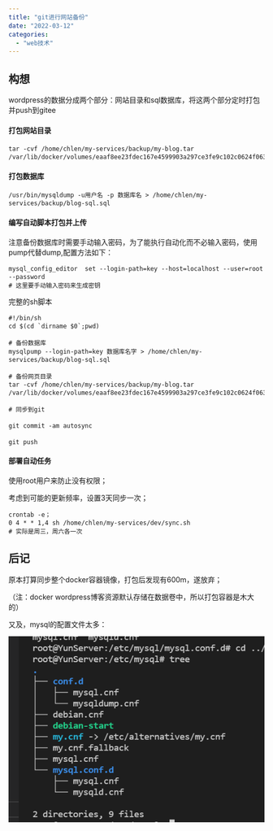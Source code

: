 ```yaml
---
title: "git进行网站备份"
date: "2022-03-12"
categories:
  - "web技术"
---
```


## 构想

wordpress的数据分成两个部分：网站目录和sql数据库，将这两个部分定时打包并push到gitee

#### 打包网站目录

```
tar -cvf /home/chlen/my-services/backup/my-blog.tar /var/lib/docker/volumes/eaaf8ee23fdec167e4599903a297ce3fe9c102c0624f063490b1f72d769a5069
```

#### 打包数据库

```
/usr/bin/mysqldump -u用户名 -p 数据库名 > /home/chlen/my-services/backup/blog-sql.sql
```

#### 编写自动脚本打包并上传

注意备份数据库时需要手动输入密码，为了能执行自动化而不必输入密码，使用pump代替dump,配置方法如下：

```
mysql_config_editor  set --login-path=key --host=localhost --user=root --password
# 这里要手动输入密码来生成密钥
```

完整的sh脚本

```
#!/bin/sh
cd $(cd `dirname $0`;pwd)

# 备份数据库
mysqlpump --login-path=key 数据库名字 > /home/chlen/my-services/backup/blog-sql.sql

# 备份网页目录
tar -cvf /home/chlen/my-services/backup/my-blog.tar /var/lib/docker/volumes/eaaf8ee23fdec167e4599903a297ce3fe9c102c0624f063490b1f72d769a5069

# 同步到git

git commit -am autosync

git push
```

#### 部署自动任务

使用root用户来防止没有权限；

考虑到可能的更新频率，设置3天同步一次；

```
crontab -e；
0 4 * * 1,4 sh /home/chlen/my-services/dev/sync.sh
# 实际是周三，周六各一次
```

## 后记

原本打算同步整个docker容器镜像，打包后发现有600m，遂放弃；

（注：docker wordpress博客资源默认存储在数据卷中，所以打包容器是木大的）

又及，mysql的配置文件太多：

![](images/屏幕截图-2022-03-12-151537.png)
